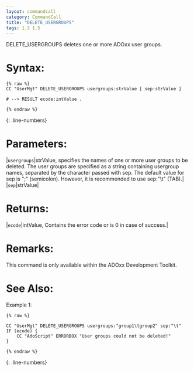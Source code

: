 ```yaml
---
layout: commandcall
category: CommandCall
title: "DELETE_USERGROUPS"
tags: 1.3 1.5
---
```


DELETE_USERGROUPS deletes one or more ADOxx user groups.

# Syntax:  

```adoscript
{% raw %}
CC "UserMgt" DELETE_USERGROUPS usergroups:strValue [ sep:strValue ]

# --> RESULT ecode:intValue .

{% endraw %}
```
{: .line-numbers}

# Parameters:  

|`usergroups`|strValue, specifies the names of one or more user groups to be deleted. The user groups are specified as a string containing usergroup names, separated by the character passed with sep. The default value for sep is ";" (semicolon). However, it is recommended to use sep:"\t" (TAB).|
|`sep`|strValue|

# Returns:  

|`ecode`|intValue, Contains the error code or is 0 in case of success.|

# Remarks:

This command is only available within the ADOxx Development Toolkit.

# See Also:  



Example 1:

```adoscript
{% raw %}

CC "UserMgt" DELETE_USERGROUPS usergroups:"group1\tgroup2" sep:"\t"
IF (ecode) {
    CC "AdoScript" ERRORBOX "User groups could not be deleted!"
}

{% endraw %}
```
{: .line-numbers}


